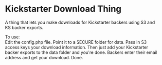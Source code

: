 Kickstarter Download Thing
==========================

A thing that lets you make downloads for Kickstarter backers using S3 and KS backer exports. 
  
To use:  
Edit the config.php file. Point it to a SECURE folder for data. Pass in S3 access keys your download information. Then just add your Kickstarter backer exports to the data folder and you're done. Backers enter their email address and get your download. Done.
